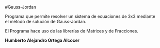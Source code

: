 #Gauss-Jordan

Programa que permite resolver un sistema de ecuaciones de 3x3
mediante el método de solución de Gauss-Jordan.

El Programa hace uso de las librerías de Matrices y de Fracciones.

**Humberto Alejandro Ortega Alcocer**
